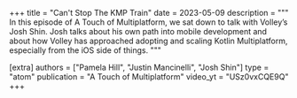 +++
title = "Can't Stop The KMP Train"
date = 2023-05-09
description = """
In this episode of A Touch of Multiplatform, we sat down to talk with Volley’s Josh Shin. Josh talks about his own path into mobile development and about how Volley has approached adopting and scaling Kotlin Multiplatform, especially from the iOS side of things.
"""

[extra]
authors = ["Pamela Hill", "Justin Mancinelli", "Josh Shin"]
type = "atom"
publication = "A Touch of Multiplatform"
video_yt = "USz0vxCQE9Q"
+++
